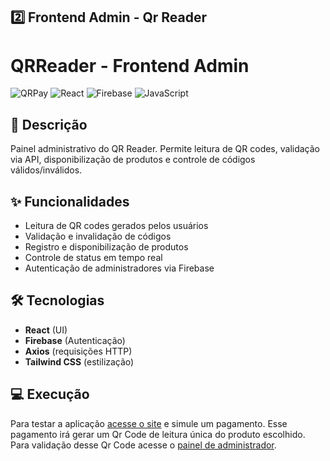 ## **2️⃣ Frontend Admin - Qr Reader**

# QRReader - Frontend Admin

![QRPay](https://img.shields.io/badge/QRPay-Admin-red)
![React](https://img.shields.io/badge/React-17.0.2-blue?logo=react)
![Firebase](https://img.shields.io/badge/Firebase-Auth%20%26%20DB-orange?logo=firebase)
![JavaScript](https://img.shields.io/badge/JavaScript-ES6-yellow?logo=javascript)

## 🚀 Descrição
Painel administrativo do QR Reader. Permite leitura de QR codes, validação via API, disponibilização de produtos e controle de códigos válidos/inválidos.

## ✨ Funcionalidades
- Leitura de QR codes gerados pelos usuários
- Validação e invalidação de códigos
- Registro e disponibilização de produtos
- Controle de status em tempo real
- Autenticação de administradores via Firebase

## 🛠 Tecnologias
- **React** (UI)
- **Firebase** (Autenticação)
- **Axios** (requisições HTTP)
- **Tailwind CSS** (estilização)

## 💻 Execução

Para testar a aplicação [acesse o site](https://pagamento-6bm8-git-main-joao-niches-projects.vercel.app) e simule um pagamento. Esse pagamento irá gerar um Qr Code de leitura única do produto escolhido. Para validação desse Qr Code acesse o [painel de administrador](https://qr-reader-git-main-joao-niches-projects.vercel.app).
